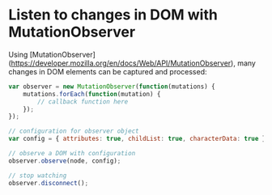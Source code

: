 # Listen to changes in DOM with MutationObserver

Using [MutationObserver] (https://developer.mozilla.org/en/docs/Web/API/MutationObserver), many changes in DOM elements can be captured and processed:


```JavaScript
var observer = new MutationObserver(function(mutations) {
    mutations.forEach(function(mutation) {
        // callback function here
    });
});

// configuration for observer object
var config = { attributes: true, childList: true, characterData: true };

// observe a DOM with configuration
observer.observe(node, config);

// stop watching
observer.disconnect();

```
